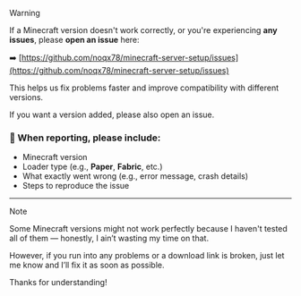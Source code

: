 > [!Warning]
> If a Minecraft version doesn't work correctly, or you're experiencing **any issues**, please **open an issue** here:
>
> ➡️ [https://github.com/noqx78/minecraft-server-setup/issues](https://github.com/noqx78/minecraft-server-setup/issues)
>
> This helps us fix problems faster and improve compatibility with different versions.
>
> If you want a version added, please also open an issue.
>
> ### 📝 When reporting, please include:
> - Minecraft version  
> - Loader type (e.g., **Paper**, **Fabric**, etc.)  
> - What exactly went wrong (e.g., error message, crash details)  
> - Steps to reproduce the issue  


---


> [!Note]
> Some Minecraft versions might not work perfectly because I haven't tested all of them — honestly, I ain’t wasting my time on that.  
>  
> However, if you run into any problems or a download link is broken, just let me know and I’ll fix it as soon as possible.  
>  
> Thanks for understanding!
